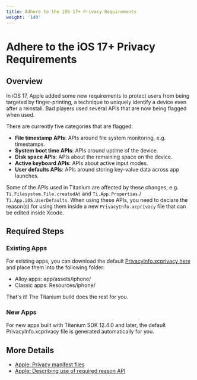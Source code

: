 ```yaml
---
title: Adhere to the iOS 17+ Privacy Requirements
weight: '140'
---
```


# Adhere to the iOS 17+ Privacy Requirements

## Overview

In iOS 17, Apple added some new requirements to protect users from being targeted by finger-printing, a technique
to uniquely identify a device even after a reinstall. Bad players used several APIs that are now being flagged when used.

There are currently five categories that are flagged:

- **File timestamp APIs**: APIs around file system monitoring, e.g. timestamps.
- **System boot time APIs**: APIs around uptime of the device.
- **Disk space APIs**: APIs about the remaining space on the device.
- **Active keyboard APIs**: APIs about active input modes.
- **User defaults APIs**: APIs around storing key-value data across app launches.

Some of the APIs used in Titanium are affected by these changes, e.g. `Ti.Filesystem.File.createdAt` and `Ti.App.Properties` / `Ti.App.iOS.UserDefaults`.
When using these APIs, you need to declare the reason(s) for using them inside a new `PrivacyInfo.xcprivacy` file that can be edited inside Xcode.

## Required Steps

### Existing Apps

For existing apps, you can download the default [PrivacyInfo.xcprivacy here](./PrivacyInfo.xcprivacy) and place them into the following folder:

- Alloy apps: app/assets/iphone/
- Classic apps: Resources/iphone/

That's it! The Titanium build does the rest for you.

### New Apps

For new apps built with Titanium SDK 12.4.0 and later, the default PrivacyInfo.xcprivacy file is generated automatically for you.

## More Details

- [Apple: Privacy manifest files](https://developer.apple.com/documentation/bundleresources/privacy_manifest_files?language=objc)
- [Apple: Describing use of required reason API](https://developer.apple.com/documentation/bundleresources/privacy_manifest_files/describing_use_of_required_reason_api)
